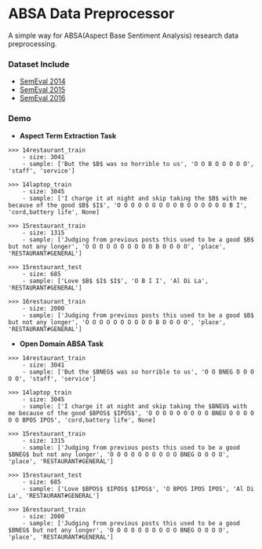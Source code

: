 # ABSA Data Preprocessor

A simple way for ABSA(Aspect Base Sentiment Analysis) research data preprocessing.

### Dataset Include

* [SemEval 2014](http://alt.qcri.org/semeval2014/task4/)
* [SemEval 2015](http://alt.qcri.org/semeval2015/task12/)
* [SemEval 2016](http://alt.qcri.org/semeval2016/task5/)

### Demo

* **Aspect Term Extraction Task**

```text
>>> 14restaurant_train
	- size: 3041
	- sample: ['But the $B$ was so horrible to us', 'O O B O O O O O', 'staff', 'service']

>>> 14laptop_train
	- size: 3045
	- sample: ['I charge it at night and skip taking the $B$ with me because of the good $B$ $I$', 'O O O O O O O O O B O O O O O O B I', 'cord,battery life', None]

>>> 15restaurant_train
	- size: 1315
	- sample: ['Judging from previous posts this used to be a good $B$ but not any longer', 'O O O O O O O O O O B O O O O', 'place', 'RESTAURANT#GENERAL']

>>> 15restaurant_test
	- size: 685
	- sample: ['Love $B$ $I$ $I$', 'O B I I', 'Al Di La', 'RESTAURANT#GENERAL']

>>> 16restaurant_train
	- size: 2000
	- sample: ['Judging from previous posts this used to be a good $B$ but not any longer', 'O O O O O O O O O O B O O O O', 'place', 'RESTAURANT#GENERAL']
```

* **Open Domain ABSA Task**

```text
>>> 14restaurant_train
	- size: 3041
	- sample: ['But the $BNEG$ was so horrible to us', 'O O BNEG O O O O O', 'staff', 'service']

>>> 14laptop_train
	- size: 3045
	- sample: ['I charge it at night and skip taking the $BNEU$ with me because of the good $BPOS$ $IPOS$', 'O O O O O O O O O BNEU O O O O O O BPOS IPOS', 'cord,battery life', None]

>>> 15restaurant_train
	- size: 1315
	- sample: ['Judging from previous posts this used to be a good $BNEG$ but not any longer', 'O O O O O O O O O O BNEG O O O O', 'place', 'RESTAURANT#GENERAL']

>>> 15restaurant_test
	- size: 685
	- sample: ['Love $BPOS$ $IPOS$ $IPOS$', 'O BPOS IPOS IPOS', 'Al Di La', 'RESTAURANT#GENERAL']

>>> 16restaurant_train
	- size: 2000
	- sample: ['Judging from previous posts this used to be a good $BNEG$ but not any longer', 'O O O O O O O O O O BNEG O O O O', 'place', 'RESTAURANT#GENERAL']
```